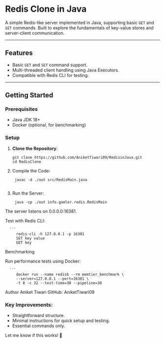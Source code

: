 # Redis Clone in Java

A simple Redis-like server implemented in Java, supporting basic `GET` and `SET` commands. Built to explore the fundamentals of key-value stores and server-client communication.

---

## Features

- Basic `GET` and `SET` command support.
- Multi-threaded client handling using Java Executors.
- Compatible with Redis CLI for testing.

---

## Getting Started

### Prerequisites
- Java JDK 18+
- Docker (optional, for benchmarking)

### Setup
1. **Clone the Repository**:
   ```
   git clone https://github.com/AniketTiwari09/RedisinJava.git
   cd RedisClone

2. Compile the Code:

   ```
    javac -d ./out src/RedisMain.java
  
3. Run the Server:

   ```
    java -cp ./out info.gamlor.redis.RedisMain

The server listens on 0.0.0.0:16381.

Test with Redis CLI:

      ```
         redis-cli -h 127.0.0.1 -p 16381
         SET key value
         GET key


Benchmarking


Run performance tests using Docker:

      ```
         docker run --name redisb --rm memtier_benchmark \
         --server=127.0.0.1 --port=16381 \
         -t 8 -c 32 --test-time=30 --pipeline=30

Author
Aniket Tiwari
GitHub: AniketTiwari09


### **Key Improvements:**
- Straightforward structure.
- Minimal instructions for quick setup and testing.
- Essential commands only.

Let me know if this works! 🚀
